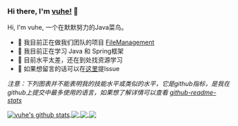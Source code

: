 ### Hi there, I'm [vuhe!](https://gitee.com/vuhe) 👋

Hi, I'm vuhe, 一个在默默努力的Java菜鸟。

- 🔭 我目前正在做我们团队的项目 [FileManagement](https://gitee.com/CloudFileManagement)
- 🌱 我目前正在学习 Java 和 Spring框架
- 👯 目前水平太差，还在到处找资源学习
- 💬 如果想留言的话可以在[这里](https://github.com/vuhe/vuhe/issues)提Issue
 

<!--- 
  if you have forked this to use on your profile, 
  Change the `github-readme-stats.anuraghazra1.vercel.app` to `github-readme-stats.vercel.app` 
--->

<!-- Change the `github-readme-stats.anuraghazra1.vercel.app` to `github-readme-stats.vercel.app`  -->

*注意：下列图表并不能表明我的技能水平或类似的水平，它是github指标，是我在github上提交中最多使用的语言，如果想了解详情可以查看 [github-readme-stats](https://github.com/anuraghazra/github-readme-stats)*


<a href="https://github.com/vuhe">
  <img align="center" src="https://github-readme-stats.vercel.app/api?username=vuhe&show_icons=true&include_all_commits=true&theme=dark&hide=stars" alt="vuhe's github stats" />
</a>
<a href="https://github.com/vuhe">
  <!-- Change the `github-readme-stats.anuraghazra1.vercel.app` to `github-readme-stats.vercel.app`  -->
  <img align="center" src="https://github-readme-stats.vercel.app/api/top-langs/?username=vuhe&layout=compact&theme=dark" />
</a>

<a href="https://github.com/vuhe/EasyMusic">
  <!-- Change the `github-readme-stats.anuraghazra1.vercel.app` to `github-readme-stats.vercel.app`  -->
  <img align="center" src="https://github-readme-stats.vercel.app/api/pin/?username=vuhe&repo=EasyMusic&theme=dark" />
</a>    
<a href="https://github.com/vuhe/MyWeibo">
  <!-- Change the `github-readme-stats.anuraghazra1.vercel.app` to `github-readme-stats.vercel.app`  -->
  <img align="center" src="https://github-readme-stats.vercel.app/api/pin/?username=vuhe&repo=MyWeibo&theme=dark" />
</a>
